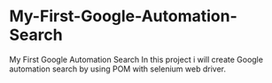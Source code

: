 # My-First-Google-Automation-Search
My First Google Automation Search
In this project i will create Google automation search by using POM with selenium web driver.

